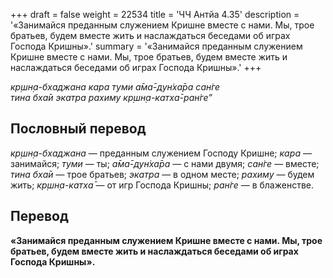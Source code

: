 +++
draft = false
weight = 22534
title = 'ЧЧ Антйа 4.35'
description = '«Занимайся преданным служением Кришне вместе с нами. Мы, трое братьев, будем вместе жить и наслаждаться беседами об играх Господа Кришны».'
summary = '«Занимайся преданным служением Кришне вместе с нами. Мы, трое братьев, будем вместе жить и наслаждаться беседами об играх Господа Кришны».'
+++

_кр̣шн̣а-бхаджана кара туми а̄ма̄-дун̇ха̄ра сан̇ге  
тина бха̄и экатра рахиму кр̣шн̣а-катха̄-ран̇ге”_

## Пословный перевод

_кр̣шн̣а_\-_бхаджана_ — преданным служением Господу Кришне; _кара_ — занимайся; _туми_ — ты; _а̄ма̄_\-_дун̇ха̄ра_ — с нами двумя; _сан̇ге_ — вместе; _тина_ _бха̄и_ — трое братьев; _экатра_ — в одном месте; _рахиму_ — будем жить; _кр̣шн̣а_\-_катха̄_ — от игр Господа Кришны; _ран̇ге_ — в блаженстве.

## Перевод

**«Занимайся преданным служением Кришне вместе с нами. Мы, трое братьев, будем вместе жить и наслаждаться беседами об играх Господа Кришны».**
